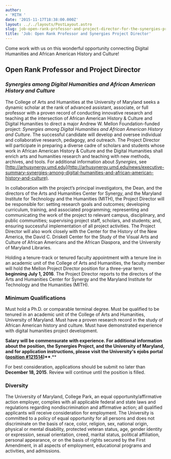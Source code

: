 ```yaml
---
author:
- 'MITH '
date: '2015-11-17T18:38:00.000Z'
layout: ../../layouts/PostLayout.astro
slug: job-open-rank-professor-and-project-director-for-the-synergies-project
title: 'Job: Open Rank Professor and Synergies Project Director'
---
```


Come work with us on this wonderful opportunity connecting Digital Humanities and African American History and Culture!

## Open Rank Professor and Project Director

### **_Synergies among Digital Humanities and African American History and Culture_**

The College of Arts and Humanities at the University of Maryland seeks a dynamic scholar at the rank of advanced assistant, associate, or full professor with a proven record of conducting innovative research and teaching at the intersection of African American History & Culture and Digital Humanities to direct a major Andrew W. Mellon Foundation-funded project: _Synergies among Digital Humanities and African American History and Culture_. The successful candidate will develop and oversee individual and collaborative research, pedagogy, and outreach. The Project Director will participate in preparing a diverse cadre of scholars and students whose work in African American History & Culture and the Digital Humanities shall enrich arts and humanities research and teaching with new methods, archives, and tools. For additional information about _Synergies_, see [http://arhusynergy.umd.edu](http://arhusynergy.umd.edu/news/executive-summary-synergies-among-digital-humanities-and-african-american-history-and-culture).

In collaboration with the project’s principal investigators, the Dean, and the directors of the Arts and Humanities Center for Synergy, and the Maryland Institute for Technology and the Humanities (MITH), the Project Director will be responsible for: setting research goals and outcomes; developing curriculum, training, and associated programming; representing and communicating the work of the project to relevant campus, disciplinary, and public communities; supervising project staff, scholars, and students; and, ensuring successful implementation of all project activities. The Project Director will also work closely with the Center for the History of the New America, the David C. Driskell Center for the Study of the Visual Arts and Culture of African Americans and the African Diaspora, and the University of Maryland Libraries.

Holding a tenure-track or tenured faculty appointment with a tenure line in an academic unit of the College of Arts and Humanities, the faculty member will hold the Mellon Project Director position for a three-year term, **beginning July 1, 2016**. The Project Director reports to the directors of the Arts and Humanities Center for Synergy and the Maryland Institute for Technology and the Humanities (MITH).

### **Minimum Qualifications**

Must hold a Ph.D. or comparable terminal degree. Must be qualified to be tenured in an academic unit of the College of Arts and Humanities, University of Maryland. Must have a proven research record in the study of African American history and culture. Must have demonstrated experience with digital humanities project development.

**Salary will be commensurate with experience. For additional information about the position, the Synergies Project, and the University of Maryland, and for application instructions, please visit the University's ejobs portal ([position #121514](https://ejobs.umd.edu/postings/38224))\*\***.\*\*

For best consideration, applications should be submit no later than **December 18, 2015**. Review will continue until the position is filled.

### **Diversity**

The University of Maryland, College Park, an equal opportunity/affirmative action employer, complies with all applicable federal and state laws and regulations regarding nondiscrimination and affirmative action; all qualified applicants will receive consideration for employment. The University is committed to a policy of equal opportunity for all persons and does not discriminate on the basis of race, color, religion, sex, national origin, physical or mental disability, protected veteran status, age, gender identity or expression, sexual orientation, creed, marital status, political affiliation, personal appearance, or on the basis of rights secured by the First Amendment, in all aspects of employment, educational programs and activities, and admissions.